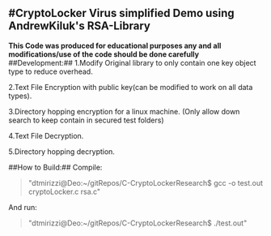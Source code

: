 #CryptoLocker Virus simplified Demo using AndrewKiluk's RSA-Library
----------------------
**This Code was produced for educational purposes any and all modifications/use of the code should be done carefully**
##Development:##
1.Modify Original library to only contain one key object type to reduce overhead. 

2.Text File Encryption with public key(can be modified to work on all data types).

3.Directory hopping encryption for a linux machine. (Only allow down search to keep contain in secured test folders)

4.Text File Decryption.

5.Directory hopping decryption.

##How to Build:##
Compile:
>"dtmirizzi@Deo:~/gitRepos/C-CryptoLockerResearch$ gcc -o test.out cryptoLocker.c rsa.c"

And run: 
>"dtmirizzi@Deo:~/gitRepos/C-CryptoLockerResearch$ ./test.out"
